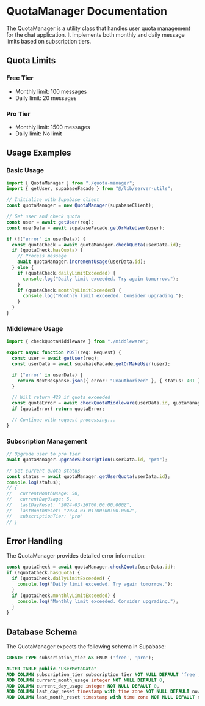 # QuotaManager Documentation

The QuotaManager is a utility class that handles user quota management for the chat application. It implements both monthly and daily message limits based on subscription tiers.

## Quota Limits

### Free Tier

- Monthly limit: 100 messages
- Daily limit: 20 messages

### Pro Tier

- Monthly limit: 1500 messages
- Daily limit: No limit

## Usage Examples

### Basic Usage

```typescript
import { QuotaManager } from "./quota-manager";
import { getUser, supabaseFacade } from "@/lib/server-utils";

// Initialize with Supabase client
const quotaManager = new QuotaManager(supabaseClient);

// Get user and check quota
const user = await getUser(req);
const userData = await supabaseFacade.getOrMakeUser(user);

if (!("error" in userData)) {
  const quotaCheck = await quotaManager.checkQuota(userData.id);
  if (quotaCheck.hasQuota) {
    // Process message
    await quotaManager.incrementUsage(userData.id);
  } else {
    if (quotaCheck.dailyLimitExceeded) {
      console.log("Daily limit exceeded. Try again tomorrow.");
    }
    if (quotaCheck.monthlyLimitExceeded) {
      console.log("Monthly limit exceeded. Consider upgrading.");
    }
  }
}
```

### Middleware Usage

```typescript
import { checkQuotaMiddleware } from "./middleware";

export async function POST(req: Request) {
  const user = await getUser(req);
  const userData = await supabaseFacade.getOrMakeUser(user);

  if ("error" in userData) {
    return NextResponse.json({ error: "Unauthorized" }, { status: 401 });
  }

  // Will return 429 if quota exceeded
  const quotaError = await checkQuotaMiddleware(userData.id, quotaManager);
  if (quotaError) return quotaError;

  // Continue with request processing...
}
```

### Subscription Management

```typescript
// Upgrade user to pro tier
await quotaManager.upgradeSubscription(userData.id, "pro");

// Get current quota status
const status = await quotaManager.getUserQuota(userData.id);
console.log(status);
// {
//   currentMonthUsage: 50,
//   currentDayUsage: 5,
//   lastDayReset: "2024-03-26T00:00:00.000Z",
//   lastMonthReset: "2024-03-01T00:00:00.000Z",
//   subscriptionTier: "pro"
// }
```

## Error Handling

The QuotaManager provides detailed error information:

```typescript
const quotaCheck = await quotaManager.checkQuota(userData.id);
if (!quotaCheck.hasQuota) {
  if (quotaCheck.dailyLimitExceeded) {
    console.log("Daily limit exceeded. Try again tomorrow.");
  }
  if (quotaCheck.monthlyLimitExceeded) {
    console.log("Monthly limit exceeded. Consider upgrading.");
  }
}
```

## Database Schema

The QuotaManager expects the following schema in Supabase:

```sql
CREATE TYPE subscription_tier AS ENUM ('free', 'pro');

ALTER TABLE public."UserMetaData"
ADD COLUMN subscription_tier subscription_tier NOT NULL DEFAULT 'free',
ADD COLUMN current_month_usage integer NOT NULL DEFAULT 0,
ADD COLUMN current_day_usage integer NOT NULL DEFAULT 0,
ADD COLUMN last_day_reset timestamp with time zone NOT NULL DEFAULT now(),
ADD COLUMN last_month_reset timestamp with time zone NOT NULL DEFAULT now();
```
